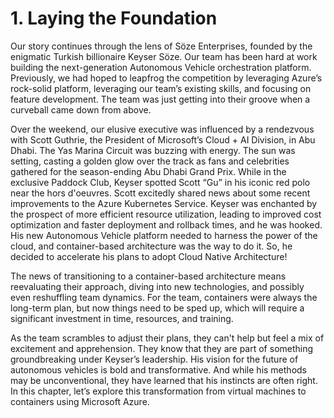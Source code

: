 # 1. Laying the Foundation

Our story continues through the lens of Söze Enterprises, founded by the enigmatic Turkish billionaire Keyser Söze. Our team has been hard at work building the next-generation Autonomous Vehicle orchestration platform. Previously, we had hoped to leapfrog the competition by leveraging Azure’s rock-solid platform, leveraging our team’s existing skills, and focusing on feature development. The team was just getting into their groove when a curveball came down from above.

Over the weekend, our elusive executive was influenced by a rendezvous with Scott Guthrie, the President of Microsoft’s Cloud + AI Division, in Abu Dhabi. The Yas Marina Circuit was buzzing with energy. The sun was setting, casting a golden glow over the track as fans and celebrities gathered for the season-ending Abu Dhabi Grand Prix. While in the exclusive Paddock Club, Keyser spotted Scott “Gu” in his iconic red polo near the hors d'oeuvres. Scott excitedly shared news about some recent improvements to the Azure Kubernetes Service. Keyser was enchanted by the prospect of more efficient resource utilization, leading to improved cost optimization and faster deployment and rollback times, and he was hooked. His new Autonomous Vehicle platform needed to harness the power of the cloud, and container-based architecture was the way to do it. So, he decided to accelerate his plans to adopt Cloud Native Architecture! 

The news of transitioning to a container-based architecture means reevaluating their approach, diving into new technologies, and possibly even reshuffling team dynamics. For the team, containers were always the long-term plan, but now things need to be sped up, which will require a significant investment in time, resources, and training.

As the team scrambles to adjust their plans, they can't help but feel a mix of excitement and apprehension. They know that they are part of something groundbreaking under Keyser’s leadership. His vision for the future of autonomous vehicles is bold and transformative. And while his methods may be unconventional, they have learned that his instincts are often right. In this chapter, let’s explore this transformation from virtual machines to containers using Microsoft Azure.